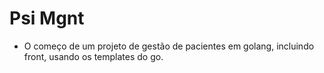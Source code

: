 # Psi Mgnt

- O começo de um projeto de gestão de pacientes em golang, incluindo front, usando os templates do go.
